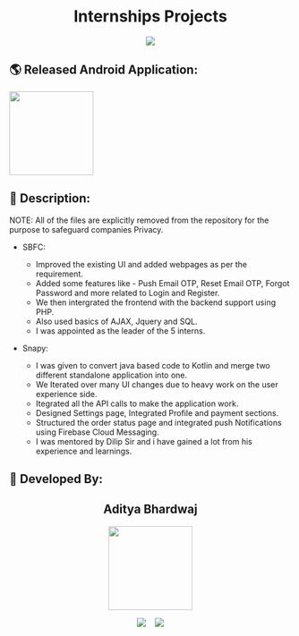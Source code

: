 <h1 align="center">Internships Projects</h1>

<p align="center">
<img src="https://user-images.githubusercontent.com/63164037/136683176-b3ef99a5-4d4c-4a24-b7de-081ef188b074.jpg">
</p>

## 🌎 Released Android Application:

<p float="left">
<a href="https://play.google.com/store/apps/details?id=com.shopgraam.business"><img src="https://user-images.githubusercontent.com/63164037/136682977-80d29ed0-21f1-4484-a173-d1613a737b34.png" width="150"></a>
</p>


## 📜 Description:
NOTE: All of the files are explicitly removed from the repository for the purpose to safeguard companies Privacy.

- SBFC:
  - Improved the existing UI and added webpages as per the requirement.
  - Added some features like - Push Email OTP, Reset Email OTP, Forgot Password and more related to Login and Register.
  - We then intergrated the frontend with the backend support using PHP.
  - Also used basics of AJAX, Jquery and SQL.
  - I was appointed as the leader of the 5 interns.
 
 
- Snapy:
  - I was given to convert java based code to Kotlin and merge two different standalone application into one.
  - We Iterated over many UI changes due to heavy work on the user experience side.
  - Itegrated all the API calls to make the application work.
  - Designed Settings page, Integrated Profile and payment sections.
  - Structured the order status page and integrated push Notifications using Firebase Cloud Messaging.
  - I was mentored by Dilip Sir and i have gained a lot from his experience and learnings.

## 👦 Developed By:
<h2 align="center">Aditya Bhardwaj</h2>
<p align="center">
  <a href="https://github.com/aditya-190"><img src="https://avatars.githubusercontent.com/u/63164037?v=4" width=150px height=150px /></a> 
  
<p align="center">
  <a target="_blank"href="https://www.linkedin.com/in/adi-bhardwaj/"><img src="https://img.shields.io/badge/linkedin-%230077B5.svg?&style=for-the-badge&logo=linkedin&logoColor=white" /></a>&nbsp;&nbsp;&nbsp;
  <a href="mailto:aadi.bbhardwaj@gmail.com?subject=Hello%20Aditya,%20From%20Github"><img src="https://img.shields.io/badge/gmail-%23D14836.svg?&style=for-the-badge&logo=gmail&logoColor=white" /></a>
